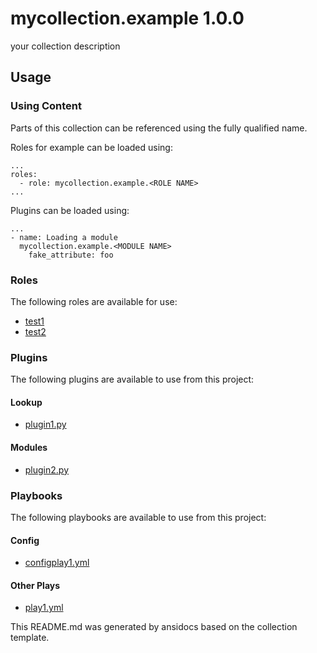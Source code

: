 # mycollection.example 1.0.0

your collection description

## Usage

### Using Content

Parts of this collection can be referenced using the fully qualified name.

Roles for example can be loaded using:
```
...
roles:
  - role: mycollection.example.<ROLE NAME>
...
```

Plugins can be loaded using:
```
...
- name: Loading a module
  mycollection.example.<MODULE NAME>
    fake_attribute: foo
```


### Roles

The following roles are available for use:

- [test1](./roles/test1)
- [test2](./roles/test2)

### Plugins

The following plugins are available to use from this project:

#### Lookup

- [plugin1.py](lookup/plugin1.py)

#### Modules

- [plugin2.py](modules/plugin2.py)


### Playbooks

The following playbooks are available to use from this project:

#### Config

- [configplay1.yml](./playbooks/config/configplay1.yml)

#### Other Plays

- [play1.yml](./playbooks/play1.yml)




This README.md was generated by ansidocs based on the collection template.
